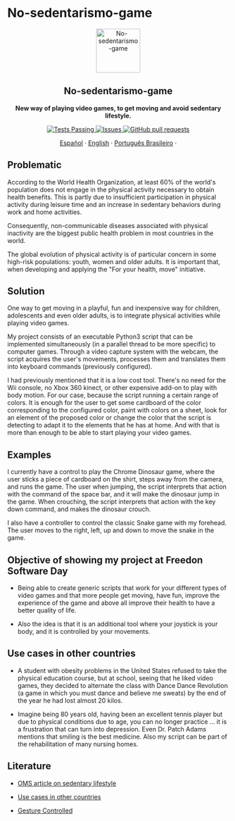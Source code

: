 # No-sedentarismo-game

<p align="center">
 <img width="100px" src="https://github.com/cabustillo13/No-sedentarismo-game/blob/master/Readme/videojuegos.svg" align="center" alt="No-sedentarismo-game" />
 <h2 align="center">No-sedentarismo-game</h2>
 <p align="center"><b>New way of playing video games, to get moving and avoid sedentary lifestyle.</b></p>

</p>
  <p align="center">
    <a href="https://github.com/cabustillo13/No-sedentarismo-game/actions/new">
      <img alt="Tests Passing" src="https://github.com/anuraghazra/github-readme-stats/workflows/Test/badge.svg" />
    </a>
        <a href="https://github.com/cabustillo13/No-sedentarismo-game/issues">
      <img alt="Issues" src="https://img.shields.io/github/issues/cabustillo13/No-sedentarismo-game?color=0088ff" />
    </a>
    <a href="https://github.com/cabustillo13/No-sedentarismo-game/pulls">
      <img alt="GitHub pull requests" src="https://img.shields.io/github/issues-pr/cabustillo13/No-sedentarismo-game?color=0088ff" />
    </a>
    <br />
    <p align="center">
    <a href="https://github.com/cabustillo13/No-sedentarismo-game/blob/master/README.md">Español</a>
    ·
    <a href="https://github.com/cabustillo13/No-sedentarismo-game/blob/master/Recursos/English.md">English</a>
    ·
    <a href="https://github.com/cabustillo13/No-sedentarismo-game/blob/master/Recursos/Portugues.md">Português Brasileiro</a>
    ·
  </p>
</p>

## Problematic

According to the World Health Organization, at least 60% of the world's population does not engage in the physical activity necessary to obtain health benefits. This is partly due to insufficient participation in physical activity during leisure time and an increase in sedentary behaviors during work and home activities.

Consequently, non-communicable diseases associated with physical inactivity are the biggest public health problem in most countries in the world.

The global evolution of physical activity is of particular concern in some high-risk populations: youth, women and older adults. It is important that, when developing and applying the "For your health, move" initiative.

## Solution

One way to get moving in a playful, fun and inexpensive way for children, adolescents and even older adults, is to integrate physical activities while playing video games. 

My project consists of an executable Python3 script that can be implemented simultaneously (in a parallel thread to be more specific) to computer games. Through a video capture system with the webcam, the script acquires the user's movements, processes them and translates them into keyboard commands (previously configured).

I had previously mentioned that it is a low cost tool. There's no need for the Wii console, no Xbox 360 kinect, or other expensive add-on to play with body motion. For our case, because the script running a certain range of colors. It is enough for the user to get some cardboard of the color corresponding to the configured color, paint with colors on a sheet, look for an element of the proposed color or change the color that the script is detecting to adapt it to the elements that he has at home. And with that is more than enough to be able to start playing your video games.

## Examples

I currently have a control to play the Chrome Dinosaur game, where the user sticks a piece of cardboard on the shirt, steps away from the camera, and runs the game. The user when jumping, the script interprets that action with the command of the space bar, and it will make the dinosaur jump in the game. When crouching, the script interprets that action with the key down command, and makes the dinosaur crouch.

I also have a controller to control the classic Snake game with my forehead. The user moves to the right, left, up and down to move the snake in the game.

## Objective of showing my project at Freedon Software Day

* Being able to create generic scripts that work for your different types of video games and that more people get moving, have fun, improve the experience of the game and above all improve their health to have a better quality of life.

* Also the idea is that it is an additional tool where your joystick is your body, and it is controlled by your movements. 

## Use cases in other countries

* A student with obesity problems in the United States refused to take the physical education course, but at school, seeing that he liked video games, they decided to alternate the class with Dance Dance Revolution (a game in which you must dance and believe me sweats) by the end of the year he had lost almost 20 kilos.

* Imagine being 80 years old, having been an excellent tennis player but due to physical conditions due to age, you can no longer practice ... it is a frustration that can turn into depression. Even Dr. Patch Adams mentions that smiling is the best medicine. Also my script can be part of the rehabilitation of many nursing homes.

## Literature

* [OMS article on sedentary lifestyle](https://www.who.int/dietphysicalactivity/factsheet_inactivity/es/)

* [Use cases in other countries](https://gestion.pe/blog/juegomaniaticos/2017/04/los-videojuegos-y-el-sedentarismo.html/?ref=gesr)

* [Gesture Controlled](https://github.com/mohitwildbeast/Gesture-Controlled-Snake-Game)

